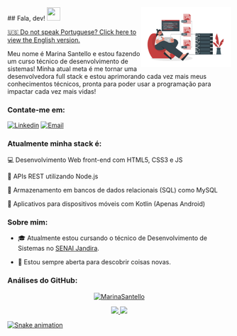 <a href="https://storyset.com/web">
  <img align="right" src="./img/avatar.svg" alt="a dev" width=40% height=40% />
</a>
## Fala, dev! <img src="https://raw.githubusercontent.com/kaueMarques/kaueMarques/master/hi.gif" width="30px" height="30px">

<a href="https://github.com/MarinaSantello/MarinaSantello/blob/main/README-EN.md">🇺🇸 Do not speak Portuguese? Click here to view the English version.</a>

Meu nome é Marina Santello e estou fazendo um curso técnico de desenvolvimento de sistemas! Minha atual meta é me tornar uma desenvolvedora full stack e estou aprimorando cada vez mais meus conhecimentos técnicos, pronta para poder usar a programação para impactar cada vez mais vidas!

### Contate-me em:

[![Linkedin](https://img.shields.io/badge/Linkedin-2867b2?style=for-the-badge&logo=linkedin&logoColor=white)](https://www.linkedin.com/in/marina-santello-21886123a)
[![Email](https://img.shields.io/badge/Email-EA4335?style=for-the-badge&logo=gmail&logoColor=white)](mailto:marina.12soft@gmail.com)

### Atualmente minha stack é:

💻 Desenvolvimento Web front-end com HTML5, CSS3 e JS

📡 APIs REST utilizando Node.js

💾 Armazenamento em bancos de dados relacionais (SQL) como MySQL

📱 Aplicativos para dispositivos móveis com Kotlin (Apenas Android)

### Sobre mim:

- 🎓 Atualmente estou cursando o técnico de Desenvolvimento de Sistemas no [SENAI Jandira](https://jandira.sp.senai.br/).

- 🔭 Estou sempre aberta para descobrir coisas novas.

### Análises do GitHub:

<div align="center">
  <a href="https://github.com/MarinaSantello">
  <p><img align="center" src="https://github-readme-streak-stats.herokuapp.com/?user=MarinaSantello&&theme=dracula" alt="MarinaSantello" /></p>
  <img height="180em" src="https://github-readme-stats.vercel.app/api?username=MarinaSantello&show_icons=true&theme=dracula&include_all_commits=true&count_private=true"/>
  <img height="180em" src="https://github-readme-stats.vercel.app/api/top-langs/?username=MarinaSantello&layout=compact&langs_count=7&theme=dracula"/>
</div>

![Snake animation](https://github.com/MarinaSantello/MarinaSantello/blob/output/github-contribution-grid-snake.svg)
